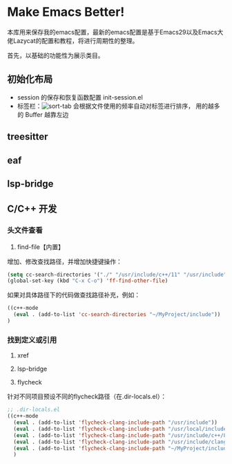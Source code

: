 # Make Emacs Better!

本库用来保存我的emacs配置，最新的emacs配置是基于Emacs29以及Emacs大佬Lazycat的配置和教程，将进行周期性的整理。

首先，以基础的功能性为展示类目。

## 初始化布局

- session 的保存和恢复函数配置 init-session.el
- 标签栏：![sort-tab](https://github.com/manateelazycat/sort-tab) 会根据文件使用的频率自动对标签进行排序， 用的越多的 Buffer 越靠左边




## treesitter


## eaf


## lsp-bridge


## C/C++ 开发

### 头文件查看

1. find-file【内置】

增加、修改查找路径，并增加快捷键操作：
```lisp
(setq cc-search-directories '("./" "/usr/include/c++/11" "/usr/include" "/usr/local/include/*"))
(global-set-key (kbd "C-x C-o") 'ff-find-other-file)
```
如果对具体路径下的代码做查找路径补充，例如：
```lisp
((c++-mode
  (eval . (add-to-list 'cc-search-directories "~/MyProject/include"))
)
```

### 找到定义或引用
1. xref

2. lsp-bridge

3. flycheck

针对不同项目预设不同的flycheck路径（在.dir-locals.el）：
```lisp
;; .dir-locals.el
((c++-mode
  (eval . (add-to-list 'flycheck-clang-include-path "/usr/include"))
  (eval . (add-to-list 'flycheck-clang-include-path "/usr/local/include"))
  (eval . (add-to-list 'flycheck-clang-include-path "/usr/include/c++/8"))
  (eval . (add-to-list 'flycheck-clang-include-path "/usr/include/clang"))
  (eval . (add-to-list 'flycheck-clang-include-path "~/MyProject/include"))
  )
```
